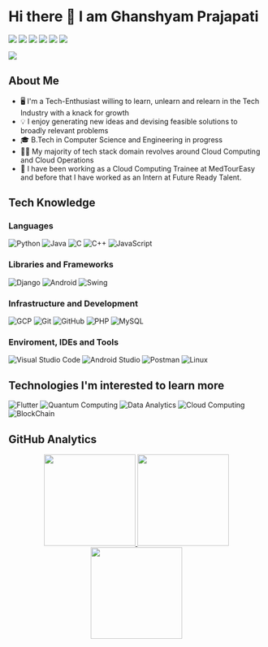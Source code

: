 # Hi there 👋 I am Ghanshyam Prajapati

<p>
<a href="https://www.linkedin.com/in/ghanshyam-prajapati"><img src="https://img.shields.io/badge/-0077B5?style=flat-square&logo=Linkedin&logoColor=white"/></a>
<a href="https://instagram.com/ghanshyam_prajapati_0728"><img src="https://img.shields.io/badge/-eb349b?style=flat-square&logo=instagram&logoColor=white"/></a>
<a href="https://discord.com/users/Ghanshyam89#4187"><img src="https://img.shields.io/badge/-191970?style=flat-square&logo=discord&logoColor=white"/></a>
<a href="https://m.facebook.com/ghanshyam.username"><img src="https://img.shields.io/badge/-4267B2?style=flat-square&logo=facebook&logoColor=white"/></a>
<a href="https://www.youtube.com/c/GhanshyamTheCOMRADE"><img src="https://img.shields.io/badge/-FF0000?style=flat-square&logo=youtube&logoColor=white"/></a>
<a href="https://about.me/ghanshyamprajapati"><img src="https://img.shields.io/badge/-808080?style=flat-square&logo=google&logoColor=white"/></a>
<p> <img src="https://komarev.com/ghpvc/?username=Ghanshyam89&label=Profile%20Views&color=135429&style=flat&logoColor=white"/> </p>

## About Me 

- 🖥️ I'm a Tech-Enthusiast willing to learn, unlearn and relearn in the Tech Industry with a knack for growth
- 💡 I enjoy generating new ideas and devising feasible solutions to broadly relevant problems
- 🎓 B.Tech in Computer Science and Engineering in progress
- 🧑‍💻 My majority of tech stack domain revolves around Cloud Computing and Cloud Operations 
- 💼 I have been working as a Cloud Computing Trainee at MedTourEasy and before that I have worked as an Intern at Future Ready Talent.


## Tech Knowledge

### Languages
  ![Python](https://img.shields.io/badge/-Python-lightgrey?style=flat&logo=python)
  ![Java](https://img.shields.io/badge/-Java-lightgrey?style=flat&logo=java&logoColor=7e10cc)
  ![C](https://img.shields.io/badge/-C-lightgrey?style=flat&logo=C&logoColor=7e10cc)
  ![C++](https://img.shields.io/badge/-C++-lightgrey?style=flat&logo=cplusplus&logoColor=7e10cc)
  ![JavaScript](https://img.shields.io/badge/-JavaScript-lightgrey?style=flat&logo=javascript)
  
### Libraries and Frameworks
 ![Django](https://img.shields.io/badge/-Django-333333?style=flat&logo=django)
 ![Android](https://img.shields.io/badge/-Android-333333?style=flat&logo=android)
 ![Swing](https://img.shields.io/badge/-Swing-333333?style=flat&logo=java&logoColor=f73636)
   
### Infrastructure and Development
   ![GCP](https://img.shields.io/badge/-Google%20Cloud%20Platform-333333?style=flat&logo=googlecloud)
  ![Git](https://img.shields.io/badge/-Git-333333?style=flat&logo=git)
  ![GitHub](https://img.shields.io/badge/-GitHub-333333?style=flat&logo=github)
  ![PHP](https://img.shields.io/badge/-PHP-333333?style=flat&logo=php)
  ![MySQL](https://img.shields.io/badge/-MySQL-333333?style=flat&logo=mysql)

### Enviroment, IDEs and Tools
  ![Visual Studio Code](https://img.shields.io/badge/-Visual%20Studio%20Code-333333?style=flat&logo=visual-studio-code&logoColor=007ACC)
  ![Android Studio](https://img.shields.io/badge/-Android%20Studio-333333?style=flat&logo=android-studio&logoColor=007ACC)
  ![Postman](https://img.shields.io/badge/-Postman-333333?style=flat&logo=postman)
  ![Linux](https://img.shields.io/badge/-Linux-333333?style=flat&logo=linux)

## Technologies I'm interested to learn more 

  ![Flutter](https://img.shields.io/badge/-Flutter-333333?style=flat&logo=flutter&logoColor=42bff5)
  ![Quantum Computing](https://img.shields.io/badge/-Quantum%20Computing-333333?style=flat&logo=circle&logoColor=42bff5)
  ![Data Analytics](https://img.shields.io/badge/-Data_Analytics-333333?style=flat&logo=python&logoColor=42bff5)
  ![Cloud Computing](https://img.shields.io/badge/-Cloud-333333?style=flat&logo=googlecloud&logoColor=42bff5)
  ![BlockChain](https://img.shields.io/badge/-BlockChain-333333?style=flat&logo=circle&logoColor=42bff5)

## GitHub Analytics 

<p align="center">
<a href="https://github.com/Ghanshyam89">
  <img height="180em" src="https://github-readme-stats.vercel.app/api?username=Ghanshyam89&count_private=true&show_icons=true&theme=merko" />
  <img height="180em" src="https://github-readme-stats-eight-theta.vercel.app/api/top-langs/?username=Ghanshyam89&theme=merko&layout=compact&langs_count=10&exclude_repo=gamebase&hide=objective-c,c,java" />
  <img align="center" height="180em" src="https://github-readme-streak-stats.herokuapp.com/?user=Ghanshyam89&theme=merko"/>
</a>
</p>

<!-- ## Ghanshyam's GitHub Activity Graph

<p align="center">
<a href="https://github.com/Ghanshyam89">
  <img align="center" height="180em" src="https://activity-graph.herokuapp.com/graph?username=Ghanshyam89&theme=xcode"/>
</a>
</p>
 -->
<!--
**DouglasDRF/DouglasDRF** is a ✨ _special_ ✨ repository because its `README.md` (this file) appears on your GitHub profile.

Here are some ideas to get you started:

- 🔭 I’m currently working on ...
- 🌱 I’m currently learning ...
- 👯 I’m looking to collaborate on ...
- 🤔 I’m looking for help with ...
- 💬 Ask me about ...
- 📫 How to reach me: ...
- 😄 Pronouns: ...
- ⚡ Fun fact: ...

--> 
